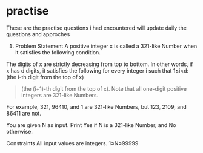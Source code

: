 # practise
These are the practise questions i had encountered will update daily the questions and approches
1) Problem Statement
A positive integer 
x is called a 321-like Number when it satisfies the following condition.

The digits of 
x are strictly decreasing from top to bottom.
In other words, if 
x has 
d digits, it satisfies the following for every integer 
i such that 
1≤i<d:
(the 
i-th digit from the top of 
x) 
> (the 
(i+1)-th digit from the top of 
x).
Note that all one-digit positive integers are 321-like Numbers.

For example, 
321, 
96410, and 
1 are 321-like Numbers, but 
123, 
2109, and 
86411 are not.

You are given 
N as input. Print Yes if 
N is a 321-like Number, and No otherwise.

Constraints
All input values are integers.
1≤N≤99999
